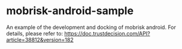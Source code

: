 # mobrisk-android-sample
An example of the development and docking of mobrisk android. For details, please refer to: https://doc.trustdecision.com/API?article=38812&version=182
